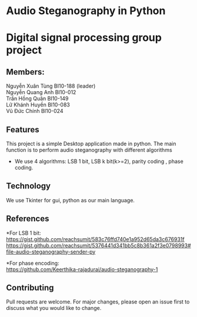 # Audio Steganography in Python

# Digital signal processing group project
## Members:
Nguyễn Xuân Tùng BI10-188 (leader)\
Nguyễn Quang Anh BI10-012\
Trần Hồng Quân BI10-149\
Lữ Khánh Huyền BI10-083\
Vũ Đức Chính BI10-024

## Features
This project is a simple Desktop application made in python. The main function is to perform audio steganography with different algorithms
* We use 4 algorithms: LSB 1 bit, LSB k bit(k>=2), parity coding , phase coding.

## Technology
We use Tkinter for gui, python as our main language.

## References
*For LSB 1 bit:\
https://gist.github.com/reachsumit/583c76ffd740e1a952d65da3c676931f
https://gist.github.com/reachsumit/5376441d341bb5c8b361a2f3e0798993#file-audio-steganography-sender-py

*For phase encoding:\
https://github.com/Keerthika-rajadurai/audio-steganography-1

## Contributing
Pull requests are welcome. For major changes, please open an issue first to discuss what you would like to change.


